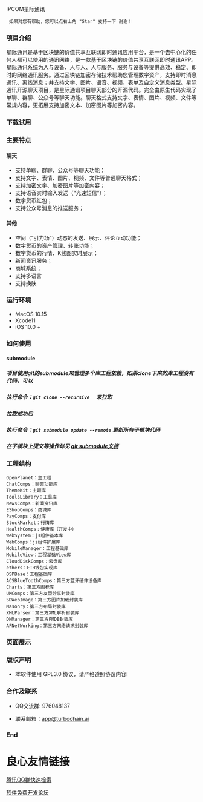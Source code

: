  
 
 
 IPCOM星际通讯  
 
     
         
         
      
         
     
     
     
     如果对您有帮助，您可以点右上角 "Star" 支持一下 谢谢！ 
 





### 项目介绍
​       星际通讯是基于区块链的价值共享互联网即时通讯应用平台，是一个去中心化的任何人都可以使用的通讯网络，是一款基于区块链的价值共享互联网即时通讯APP。星际通讯系统为人与设备、人与人、人与服务、服务与设备等提供高效、稳定、即时的网络通讯服务。通过区块链加密存储技术帮助您管理数字资产，支持即时消息通讯、离线消息；并支持文字、图片、语音、视频、表单及自定义消息类型。
​      星际通讯开源聊天项目，是星际通讯项目聊天部分的开源代码。完全由原生代码实现了单聊、群聊、公众号等聊天功能。聊天格式支持文字、表情、图片、视频、文件等常规内容，更拓展支持加密文本、加密图片等加密内容。

### 下载试用
 
     
         
     
     
             
         
     
             
         
     
             
         
     
             
         
     
             
         
 

### 主要特点
#### 聊天
- 支持单聊、群聊、公众号等聊天功能；
- 支持文字、表情、图片、视频、文件等普通聊天格式；
- 支持加密文字、加密图片等加密内容；
- 支持语音实时输入发送（“光速短信”）；
- 数字货币红包；
- 支持公众号消息的推送服务；
#### 其他
- 空间（“引力场”）动态的发送、展示、评论互动功能；
- 数字货币的资产管理、转账功能；
- 数字货币的行情、K线图实时展示；
- 新闻资讯服务；
- 商城系统；
- 支持多语言
- 支持换肤

### 运行环境
  * MacOS 10.15
  * Xcode11
  * iOS 10.0 +

### 如何使用
#### submodule
##### 项目使用git的submodule来管理多个库工程依赖，如果clone下来的库工程没有代码，可以
##### 执行命令：`git clone --recursive  ` 来拉取
##### 拉取成功后
##### 执行命令：`git submodule update --remote` 更新所有子模块代码
##### 在子模块上提交等操作详见 [git submodule文档](https://git-scm.com/book/zh/v2/Git-%E5%B7%A5%E5%85%B7-%E5%AD%90%E6%A8%A1%E5%9D%97)

### 工程结构
```
OpenPlanet：主工程
ChatComps：聊天功能库
ThemeKit：主题库
ToolsLibrary：工具库
NewsComps：新闻资讯库
EShopComps：商城库
PayComps：支付库
StockMarket：行情库
HealthComps：健康库（开发中）
WebSystem：js组件基本库
WebComps：js组件扩展库
MobileManager：工程基础库
MobileView：工程基础View库
CloudDiskComps：云盘库
ethers：ETH钱包实现库
OSPBase：工程基础库
ACSBlueToothComps：第三方蓝牙硬件设备库
Charts：第三方图标库
UMComps：第三方友盟分享封装库
SDWebImage：第三方图片加载封装库
Masonry：第三方布局封装库
XMLParser：第三方XML解析封装库
DNManager：第三方FMDB封装库
AFNetWorking：第三方网络请求封装库
```


### 页面展示
 
 
 
 
 
 
 
 
 


### 版权声明
  * 本软件使用 GPL3.0 协议，请严格遵照协议内容!
### 合作及联系
- QQ交流群: 976048137

- 联系邮箱：app@turbochain.ai
 

### End




 # 良心友情链接

[腾讯QQ群快速检索](http://u.720life.cn/s/8cf73f7c)

[软件免费开发论坛](http://u.720life.cn/s/bbb01dc0)